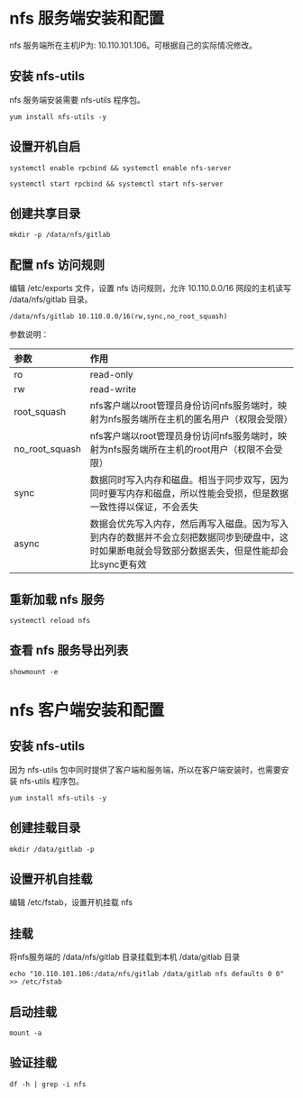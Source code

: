 # nfs 服务端安装和配置

nfs 服务端所在主机IP为: 10.110.101.106。可根据自己的实际情况修改。

## 安装 nfs-utils

nfs 服务端安装需要 nfs-utils 程序包。

```
yum install nfs-utils -y
```

## 设置开机自启

```
systemctl enable rpcbind && systemctl enable nfs-server

systemctl start rpcbind && systemctl start nfs-server
```

## 创建共享目录

```
mkdir -p /data/nfs/gitlab
```

## 配置 nfs 访问规则

 编辑 /etc/exports 文件，设置 nfs 访问规则，允许 10.110.0.0/16 网段的主机读写 /data/nfs/gitlab 目录。

```
/data/nfs/gitlab 10.110.0.0/16(rw,sync,no_root_squash)
```

参数说明：

|参数|	作用|
|:--- |:---|
|ro| read-only|
|rw| read-write|
|root_squash| nfs客户端以root管理员身份访问nfs服务端时，映射为nfs服务端所在主机的匿名用户（权限会受限）|
|no_root_squash|nfs客户端以root管理员身份访问nfs服务端时，映射为nfs服务端所在主机的root用户（权限不会受限）
|sync|数据同时写入内存和磁盘。相当于同步双写，因为同时要写内存和磁盘，所以性能会受损，但是数据一致性得以保证，不会丢失|
|async|数据会优先写入内存，然后再写入磁盘。因为写入到内存的数据并不会立刻把数据同步到硬盘中，这时如果断电就会导致部分数据丢失，但是性能却会比sync更有效|

## 重新加载 nfs 服务

```
systemctl reload nfs
```

## 查看 nfs 服务导出列表

```
showmount -e
```

# nfs 客户端安装和配置

## 安装 nfs-utils

因为 nfs-utils 包中同时提供了客户端和服务端，所以在客户端安装时，也需要安装 nfs-utils 程序包。

```
yum install nfs-utils -y
```

## 创建挂载目录

```
mkdir /data/gitlab -p
```

## 设置开机自挂载

编辑 /etc/fstab，设置开机挂载 nfs

## 挂载

将nfs服务端的 /data/nfs/gitlab 目录挂载到本机 /data/gitlab 目录

```
echo "10.110.101.106:/data/nfs/gitlab /data/gitlab nfs defaults 0 0" >> /etc/fstab
```

## 启动挂载

```
mount -a
```

## 验证挂载

```
df -h | grep -i nfs
```


